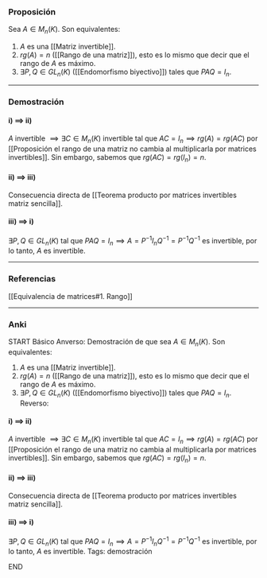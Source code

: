 ### Proposición

Sea $A \in M_n (K)$. Son equivalentes:
1) $A$ es una [[Matriz invertible]].
2) $rg(A) = n$ ([[Rango de una matriz]]), esto es lo mismo que decir que el rango de $A$ es máximo.
3) $\exists P,Q \in GL_n (K)$ ([[Endomorfismo biyectivo]]) tales que $PAQ = I_n$.

---
### Demostración

#### i) $\implies$ ii)
$A$ invertible $\implies \exists C \in M_n (K)$ invertible tal que $AC = I_n \implies rg(A) = rg(AC)$ por [[Proposición el rango de una matriz no cambia al multiplicarla por matrices invertibles]]. Sin embargo, sabemos que $rg(AC) = rg(I_n) = n$.
#### ii) $\implies$ iii)
Consecuencia directa de [[Teorema producto por matrices invertibles matriz sencilla]].

#### iii) $\implies$ i)
$\exists P, Q \in GL_n (K)$ tal que $PAQ = I_n \implies A = P^{-1}I_nQ^{-1} = P^{-1} Q^{-1}$ es invertible, por lo tanto, $A$ es invertible.

---
### Referencias

[[Equivalencia de matrices#1. Rango]]

---
### Anki

START
Básico
Anverso: Demostración de que sea $A \in M_n (K)$. Son equivalentes:
1) $A$ es una [[Matriz invertible]].
2) $rg(A) = n$ ([[Rango de una matriz]]), esto es lo mismo que decir que el rango de $A$ es máximo.
3) $\exists P,Q \in GL_n (K)$ ([[Endomorfismo biyectivo]]) tales que $PAQ = I_n$.
Reverso: 
#### i) $\implies$ ii)
$A$ invertible $\implies \exists C \in M_n (K)$ invertible tal que $AC = I_n \implies rg(A) = rg(AC)$ por [[Proposición el rango de una matriz no cambia al multiplicarla por matrices invertibles]]. Sin embargo, sabemos que $rg(AC) = rg(I_n) = n$.
#### ii) $\implies$ iii)
Consecuencia directa de [[Teorema producto por matrices invertibles matriz sencilla]].

#### iii) $\implies$ i)
$\exists P, Q \in GL_n (K)$ tal que $PAQ = I_n \implies A = P^{-1}I_nQ^{-1} = P^{-1} Q^{-1}$ es invertible, por lo tanto, $A$ es invertible.
Tags: demostración
<!--ID: 1704822883772-->
END